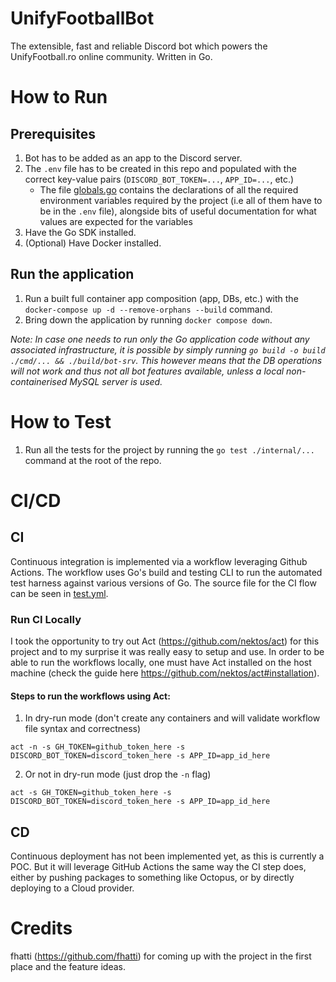 # UnifyFootballBot
The extensible, fast and reliable Discord bot which powers the UnifyFootball.ro online community. Written in Go.

# How to Run
## Prerequisites
1. Bot has to be added as an app to the Discord server.
2. The `.env` file has to be created in this repo and populated with the correct key-value pairs (`DISCORD_BOT_TOKEN=...`, `APP_ID=...`, etc.)
    - The file [globals.go](internal/globals/globals.go) contains the declarations of all the required environment variables required by the project (i.e all of them have to be in the `.env` file), alongside bits of useful documentation for what values are expected for the variables
3. Have the Go SDK installed.
4. (Optional) Have Docker installed.

## Run the application
1. Run a built full container app composition (app, DBs, etc.) with the `docker-compose up -d --remove-orphans --build` command.
2. Bring down the application by running `docker compose down`.

_Note: In case one needs to run only the Go application code without any associated infrastructure, it is possible by simply running `go build -o build ./cmd/... && ./build/bot-srv`. This however means that the DB operations will not work and thus not all bot features available, unless a local non-containerised MySQL server is used._

# How to Test
1. Run all the tests for the project by running the `go test ./internal/...` command at the root of the repo.

# CI/CD
## CI
Continuous integration is implemented via a workflow leveraging Github Actions. The workflow uses Go's build and testing CLI to run the
automated test harness against various versions of Go. The source file for the CI flow can be seen in [test.yml](.github/workflows/test.yml).

### Run CI Locally
I took the opportunity to try out Act (https://github.com/nektos/act) for this project and to my surprise it was really easy to setup and use. In order to be able to run the workflows locally, one must have Act installed on the host machine (check the guide here https://github.com/nektos/act#installation). 

#### Steps to run the workflows using Act:
1. In dry-run mode (don't create any containers and will validate workflow file syntax and correctness)
```shell
act -n -s GH_TOKEN=github_token_here -s DISCORD_BOT_TOKEN=discord_token_here -s APP_ID=app_id_here
```

2. Or not in dry-run mode (just drop the `-n` flag)
```shell
act -s GH_TOKEN=github_token_here -s DISCORD_BOT_TOKEN=discord_token_here -s APP_ID=app_id_here
```

## CD
Continuous deployment has not been implemented yet, as this is currently a POC. But it will leverage GitHub Actions the same way the CI step does, either by pushing packages to something like Octopus, or by directly deploying to a Cloud provider.

# Credits
fhatti (https://github.com/fhatti) for coming up with the project in the first place and the feature ideas.
